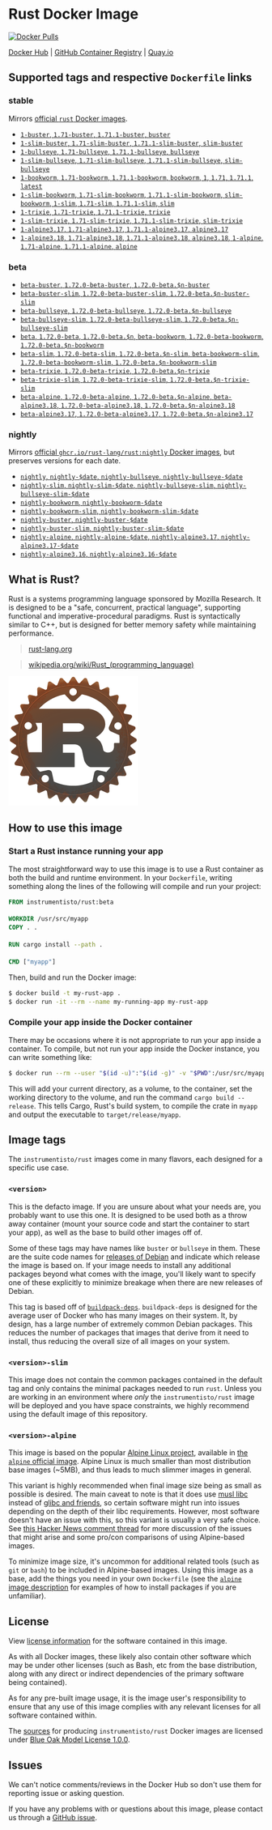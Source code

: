 Rust Docker Image
=================

[![Docker Pulls](https://img.shields.io/docker/pulls/instrumentisto/rust.svg)](https://hub.docker.com/r/instrumentisto/rust)

[Docker Hub](https://hub.docker.com/r/instrumentisto/rust)
| [GitHub Container Registry](https://github.com/orgs/instrumentisto/packages/container/package/rust)
| [Quay.io](https://quay.io/repository/instrumentisto/rust)




## Supported tags and respective `Dockerfile` links


### stable

Mirrors [official `rust` Docker images][1].

- [`1-buster`, `1.71-buster`, `1.71.1-buster`, `buster`][301]
- [`1-slim-buster`, `1.71-slim-buster`, `1.71.1-slim-buster`, `slim-buster`][302]
- [`1-bullseye`, `1.71-bullseye`, `1.71.1-bullseye`, `bullseye`][303]
- [`1-slim-bullseye`, `1.71-slim-bullseye`, `1.71.1-slim-bullseye`, `slim-bullseye`][304]
- [`1-bookworm`, `1.71-bookworm`, `1.71.1-bookworm`, `bookworm`, `1`, `1.71`, `1.71.1`, `latest`][305]
- [`1-slim-bookworm`, `1.71-slim-bookworm`, `1.71.1-slim-bookworm`, `slim-bookworm`, `1-slim`, `1.71-slim`, `1.71.1-slim`, `slim`][306]
- [`1-trixie`, `1.71-trixie`, `1.71.1-trixie`, `trixie`][307]
- [`1-slim-trixie`, `1.71-slim-trixie`, `1.71.1-slim-trixie`, `slim-trixie`][308]
- [`1-alpine3.17`, `1.71-alpine3.17`, `1.71.1-alpine3.17`, `alpine3.17`][309]
- [`1-alpine3.18`, `1.71-alpine3.18`, `1.71.1-alpine3.18`, `alpine3.18`, `1-alpine`, `1.71-alpine`, `1.71.1-alpine`, `alpine`][310]


### beta

- [`beta-buster`, `1.72.0-beta-buster`, `1.72.0-beta.$n-buster`][201]
- [`beta-buster-slim`, `1.72.0-beta-buster-slim`, `1.72.0-beta.$n-buster-slim`][202]
- [`beta-bullseye`, `1.72.0-beta-bullseye`, `1.72.0-beta.$n-bullseye`][203]
- [`beta-bullseye-slim`, `1.72.0-beta-bullseye-slim`, `1.72.0-beta.$n-bullseye-slim`][204]
- [`beta`, `1.72.0-beta`, `1.72.0-beta.$n`, `beta-bookworm`, `1.72.0-beta-bookworm`, `1.72.0-beta.$n-bookworm`][205]
- [`beta-slim`, `1.72.0-beta-slim`, `1.72.0-beta.$n-slim`, `beta-bookworm-slim`, `1.72.0-beta-bookworm-slim`, `1.72.0-beta.$n-bookworm-slim`][206]
- [`beta-trixie`, `1.72.0-beta-trixie`, `1.72.0-beta.$n-trixie`][207]
- [`beta-trixie-slim`, `1.72.0-beta-trixie-slim`, `1.72.0-beta.$n-trixie-slim`][208]
- [`beta-alpine`, `1.72.0-beta-alpine`, `1.72.0-beta.$n-alpine`, `beta-alpine3.18`, `1.72.0-beta-alpine3.18`, `1.72.0-beta.$n-alpine3.18`][209]
- [`beta-alpine3.17`, `1.72.0-beta-alpine3.17`, `1.72.0-beta.$n-alpine3.17`][210]


### nightly

Mirrors [official `ghcr.io/rust-lang/rust:nightly` Docker images][2], but preserves versions for each date.

- [`nightly`, `nightly-$date`, `nightly-bullseye`, `nightly-bullseye-$date`][101]
- [`nightly-slim`, `nightly-slim-$date`, `nightly-bullseye-slim`, `nightly-bullseye-slim-$date`][102]
- [`nightly-bookworm`, `nightly-bookworm-$date`][101]
- [`nightly-bookworm-slim`, `nightly-bookworm-slim-$date`][102]
- [`nightly-buster`, `nightly-buster-$date`][101]
- [`nightly-buster-slim`, `nightly-buster-slim-$date`][102]
- [`nightly-alpine`, `nightly-alpine-$date`, `nightly-alpine3.17`, `nightly-alpine3.17-$date`][103]
- [`nightly-alpine3.16`, `nightly-alpine3.16-$date`][103]




## What is Rust?

Rust is a systems programming language sponsored by Mozilla Research. It is designed to be a "safe, concurrent, practical language", supporting functional and imperative-procedural paradigms. Rust is syntactically similar to C++, but is designed for better memory safety while maintaining performance.

> [rust-lang.org](https://rust-lang.org)

> [wikipedia.org/wiki/Rust_(programming_language)](https://wikipedia.org/wiki/Rust_(programming_language))

![Rust Logo](https://raw.githubusercontent.com/docker-library/docs/a11c341c57de07fbccfed7b21ea92d4bc40130a2/rust/logo.png)




## How to use this image


### Start a Rust instance running your app

The most straightforward way to use this image is to use a Rust container as both the build and runtime environment. In your `Dockerfile`, writing something along the lines of the following will compile and run your project:

```Dockerfile
FROM instrumentisto/rust:beta

WORKDIR /usr/src/myapp
COPY . .

RUN cargo install --path .

CMD ["myapp"]
```

Then, build and run the Docker image:

```bash
$ docker build -t my-rust-app .
$ docker run -it --rm --name my-running-app my-rust-app
```


### Compile your app inside the Docker container

There may be occasions where it is not appropriate to run your app inside a container. To compile, but not run your app inside the Docker instance, you can write something like:

```bash
$ docker run --rm --user "$(id -u)":"$(id -g)" -v "$PWD":/usr/src/myapp -w /usr/src/myapp instrumentisto/rust:beta cargo build --release
```

This will add your current directory, as a volume, to the container, set the working directory to the volume, and run the command `cargo build --release`. This tells Cargo, Rust's build system, to compile the crate in `myapp` and output the executable to `target/release/myapp`.




## Image tags

The `instrumentisto/rust` images come in many flavors, each designed for a specific use case.


### `<version>`

This is the defacto image. If you are unsure about what your needs are, you probably want to use this one. It is designed to be used both as a throw away container (mount your source code and start the container to start your app), as well as the base to build other images off of.

Some of these tags may have names like `buster` or `bullseye` in them. These are the suite code names for [releases of Debian][11] and indicate which release the image is based on. If your image needs to install any additional packages beyond what comes with the image, you'll likely want to specify one of these explicitly to minimize breakage when there are new releases of Debian.

This tag is based off of [`buildpack-deps`][12]. `buildpack-deps` is designed for the average user of Docker who has many images on their system. It, by design, has a large number of extremely common Debian packages. This reduces the number of packages that images that derive from it need to install, thus reducing the overall size of all images on your system.


### `<version>-slim`

This image does not contain the common packages contained in the default tag and only contains the minimal packages needed to run `rust`. Unless you are working in an environment where _only_ the `instrumentisto/rust` image will be deployed and you have space constraints, we highly recommend using the default image of this repository.


### `<version>-alpine`

This image is based on the popular [Alpine Linux project][21], available in [the `alpine` official image][22]. Alpine Linux is much smaller than most distribution base images (~5MB), and thus leads to much slimmer images in general.

This variant is highly recommended when final image size being as small as possible is desired. The main caveat to note is that it does use [musl libc][23] instead of [glibc and friends][24], so certain software might run into issues depending on the depth of their libc requirements. However, most software doesn't have an issue with this, so this variant is usually a very safe choice. See [this Hacker News comment thread][25] for more discussion of the issues that might arise and some pro/con comparisons of using Alpine-based images.

To minimize image size, it's uncommon for additional related tools (such as `git` or `bash`) to be included in Alpine-based images. Using this image as a base, add the things you need in your own `Dockerfile` (see the [`alpine` image description][22] for examples of how to install packages if you are unfamiliar).




## License

View [license information][3] for the software contained in this image.

As with all Docker images, these likely also contain other software which may be under other licenses (such as Bash, etc from the base distribution, along with any direct or indirect dependencies of the primary software being contained).

As for any pre-built image usage, it is the image user's responsibility to ensure that any use of this image complies with any relevant licenses for all software contained within.

The [sources][31] for producing `instrumentisto/rust` Docker images are licensed under [Blue Oak Model License 1.0.0][32].




## Issues

We can't notice comments/reviews in the Docker Hub so don't use them for reporting issue or asking question.

If you have any problems with or questions about this image, please contact us through a [GitHub issue][33].





[1]: https://hub.docker.com/_/rust
[2]: https://github.com/rust-lang/docker-rust-nightly/pkgs/container/rust
[3]: https://www.rust-lang.org/en-US/legal.html

[11]: https://wiki.debian.org/DebianReleases
[12]: https://hub.docker.com/_/buildpack-deps

[21]: http://alpinelinux.org
[22]: https://hub.docker.com/_/alpine
[23]: http://www.musl-libc.org
[24]: http://www.etalabs.net/compare_libcs.html
[25]: https://news.ycombinator.com/item?id=10782897

[31]: https://github.com/instrumentisto/rust-docker-image
[32]: https://github.com/instrumentisto/rust-docker-image/blob/main/LICENSE.md
[33]: https://github.com/instrumentisto/rust-docker-image/issues

[101]: https://github.com/rust-lang/docker-rust-nightly/blob/master/debian/Dockerfile
[102]: https://github.com/rust-lang/docker-rust-nightly/blob/master/debian-slim/Dockerfile
[103]: https://github.com/rust-lang/docker-rust-nightly/blob/master/alpine/Dockerfile

[201]: https://github.com/instrumentisto/rust-docker-image/blob/main/beta/buster/Dockerfile
[202]: https://github.com/instrumentisto/rust-docker-image/blob/main/beta/buster-slim/Dockerfile
[203]: https://github.com/instrumentisto/rust-docker-image/blob/main/beta/bullseye/Dockerfile
[204]: https://github.com/instrumentisto/rust-docker-image/blob/main/beta/bullseye-slim/Dockerfile
[205]: https://github.com/instrumentisto/rust-docker-image/blob/main/beta/bookworm/Dockerfile
[206]: https://github.com/instrumentisto/rust-docker-image/blob/main/beta/bookworm-slim/Dockerfile
[207]: https://github.com/instrumentisto/rust-docker-image/blob/main/beta/trixie/Dockerfile
[208]: https://github.com/instrumentisto/rust-docker-image/blob/main/beta/trixie-slim/Dockerfile
[209]: https://github.com/instrumentisto/rust-docker-image/blob/main/beta/alpine3.18/Dockerfile
[210]: https://github.com/instrumentisto/rust-docker-image/blob/main/beta/alpine3.17/Dockerfile

[301]: https://github.com/rust-lang/docker-rust/blob/master/1.71.1/buster/Dockerfile
[302]: https://github.com/rust-lang/docker-rust/blob/master/1.71.1/buster/slim/Dockerfile
[303]: https://github.com/rust-lang/docker-rust/blob/master/1.71.1/bullseye/Dockerfile
[304]: https://github.com/rust-lang/docker-rust/blob/master/1.71.1/bullseye/slim/Dockerfile
[305]: https://github.com/rust-lang/docker-rust/blob/master/1.71.1/bookworm/Dockerfile
[306]: https://github.com/rust-lang/docker-rust/blob/master/1.71.1/bookworm/slim/Dockerfile
[307]: https://github.com/rust-lang/docker-rust/blob/master/1.71.1/trixie/Dockerfile
[308]: https://github.com/rust-lang/docker-rust/blob/master/1.71.1/trixie/slim/Dockerfile
[309]: https://github.com/rust-lang/docker-rust/blob/master/1.71.1/alpine3.17/Dockerfile
[310]: https://github.com/rust-lang/docker-rust/blob/master/1.71.1/alpine3.18/Dockerfile
